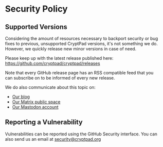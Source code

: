 # Security Policy

## Supported Versions

Considering the amount of resources necessary to backport security or bug fixes to previous, unsupported CryptPad versions, it's not something we do.
However, we quickly release new minor versions in case of need.

Please keep up with the latest release published here: https://github.com/cryptpad/cryptpad/releases

Note that every GitHub release page has an RSS compatible feed that you can subscribe on to be informed of every new release.

We do also communicate about this topic on:
- [Our blog](https://blog.cryptpad.org)
- [Our Matrix public space](https://matrix.to/#/#cryptpad:matrix.xwiki.com)
- [Our Mastodon account](https://fosstodon.org/@cryptpad)

## Reporting a Vulnerability

Vulnerabilities can be reported using the GitHub Security interface. You can also send us an email at security@cryptpad.org
